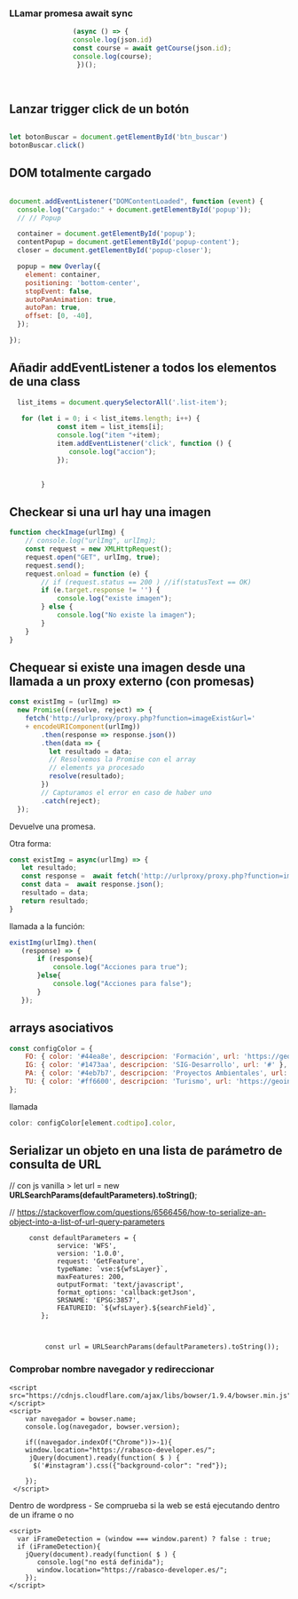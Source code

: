 ### LLamar promesa await sync

```js
                (async () => {
                console.log(json.id)
                const course = await getCourse(json.id);
                console.log(course);
                 })();
                 
                 
```

## Lanzar trigger click de un botón

```js

let botonBuscar = document.getElementById('btn_buscar')
botonBuscar.click()


```


## DOM totalmente cargado
```js

document.addEventListener("DOMContentLoaded", function (event) {
  console.log("Cargado:" + document.getElementById('popup'));
  // // Popup

  container = document.getElementById('popup');
  contentPopup = document.getElementById('popup-content');
  closer = document.getElementById('popup-closer');

  popup = new Overlay({
    element: container,
    positioning: 'bottom-center',
    stopEvent: false,
    autoPanAnimation: true,
    autoPan: true,
    offset: [0, -40],
  });

});
```

## Añadir addEventListener a todos los elementos de una class
```js 
  list_items = document.querySelectorAll('.list-item');
  
   for (let i = 0; i < list_items.length; i++) {
            const item = list_items[i];
            console.log("item "+item);
            item.addEventListener('click', function () {
               console.log("accion");
            });

           
        }
```

## Checkear si una url hay una imagen
```js
function checkImage(urlImg) {
    // console.log("urlImg", urlImg);
    const request = new XMLHttpRequest();
    request.open("GET", urlImg, true);
    request.send();
    request.onload = function (e) {
        // if (request.status == 200 ) //if(statusText == OK)
        if (e.target.response != '') {
            console.log("existe imagen");
        } else {
            console.log("No existe la imagen");
        }
    }
}
```
## Chequear si existe una imagen desde una llamada a un proxy externo (con promesas)
```js
const existImg = (urlImg) =>
  new Promise((resolve, reject) => {
    fetch('http://urlproxy/proxy.php?function=imageExist&url='
    + encodeURIComponent(urlImg))
        .then(response => response.json())
        .then(data => {
          let resultado = data;
          // Resolvemos la Promise con el array 
          // elements ya procesado
          resolve(resultado);
        })
        // Capturamos el error en caso de haber uno
        .catch(reject);
  });
 ```
 Devuelve una promesa.
 
 Otra forma:
 
 ```js
 const existImg = async(urlImg) => {
    let resultado;
    const response =  await fetch('http://urlproxy/proxy.php?function=imageExist&url='+encodeURIComponent(urlImg));
    const data =  await response.json();
    resultado = data;
    return resultado;
}
```
 llamada a la función:
 
 ```js
 existImg(urlImg).then(
    (response) => {
        if (response){
            console.log("Acciones para true");
        }else{
            console.log("Acciones para false");
        }
    });
```  

## arrays asociativos
```js
const configColor = {
    FO: { color: '#44ea8e', descripcion: 'Formación', url: 'https://geoinnova.org/cursos/' },
    IG: { color: '#1473aa', descripcion: 'SIG-Desarrollo', url: '#' },
    PA: { color: '#4eb7b7', descripcion: 'Proyectos Ambientales', url: 'https://geoinnova.org/consultoria-medio-ambiente/' },
    TU: { color: '#ff6600', descripcion: 'Turismo', url: 'https://geoinnova.org/servicios-consultoria-turismo-sostenible/' }
};
```

llamada
```js
color: configColor[element.codtipo].color,
```

## Serializar un objeto en una lista de parámetro de consulta de URL
// con js vanilla > let url = new **URLSearchParams(defaultParameters).toString()**;

// https://stackoverflow.com/questions/6566456/how-to-serialize-an-object-into-a-list-of-url-query-parameters

         const defaultParameters = {
                service: 'WFS',
                version: '1.0.0',
                request: 'GetFeature',
                typeName: `vse:${wfsLayer}`,
                maxFeatures: 200,
                outputFormat: 'text/javascript',
                format_options: 'callback:getJson',
                SRSNAME: 'EPSG:3857',
                FEATUREID: `${wfsLayer}.${searchField}`,
            };

           

             const url = URLSearchParams(defaultParameters).toString());





### Comprobar nombre navegador y redireccionar

    <script src="https://cdnjs.cloudflare.com/ajax/libs/bowser/1.9.4/bowser.min.js"></script>
    <script>
        var navegador = bowser.name;
        console.log(navegador, bowser.version);

        if((navegador.indexOf("Chrome"))>-1){
        window.location="https://rabasco-developer.es/";
         jQuery(document).ready(function( $ ) {
          $('#instagram').css({"background-color": "red"});

        });
     </script>

Dentro de wordpress - Se comprueba si la web se está ejecutando dentro de un iframe o no

    <script>
      var iFrameDetection = (window === window.parent) ? false : true;
      if (iFrameDetection){
        jQuery(document).ready(function( $ ) {
           console.log("no está definida");
           window.location="https://rabasco-developer.es/";
        }); 
    </script>
